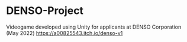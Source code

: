 # DENSO-Project
Videogame developed using Unity for applicants at DENSO Corporation (May 2022)
https://a00825543.itch.io/denso-v1
